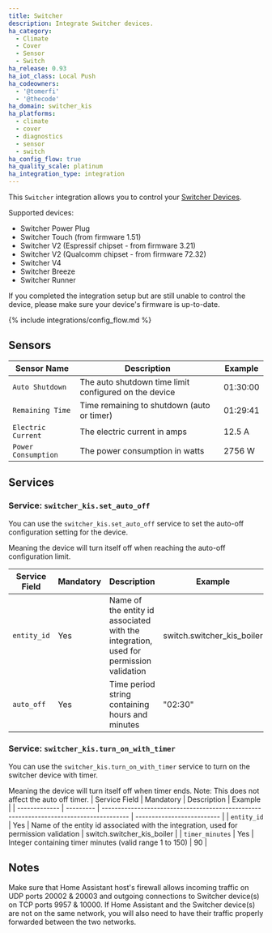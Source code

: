 ```yaml
---
title: Switcher
description: Integrate Switcher devices.
ha_category:
  - Climate
  - Cover
  - Sensor
  - Switch
ha_release: 0.93
ha_iot_class: Local Push
ha_codeowners:
  - '@tomerfi'
  - '@thecode'
ha_domain: switcher_kis
ha_platforms:
  - climate
  - cover
  - diagnostics
  - sensor
  - switch
ha_config_flow: true
ha_quality_scale: platinum
ha_integration_type: integration
---
```


This `Switcher` integration allows you to control your [Switcher Devices](https://www.switcher.co.il/).

Supported devices:

- Switcher Power Plug
- Switcher Touch (from firmware 1.51)
- Switcher V2 (Espressif chipset - from firmware 3.21)
- Switcher V2 (Qualcomm chipset - from firmware 72.32)
- Switcher V4
- Switcher Breeze
- Switcher Runner

If you completed the integration setup but are still unable to control the device, please make sure your device's firmware is up-to-date.

{% include integrations/config_flow.md %}

## Sensors

| Sensor Name         | Description                                            | Example           |
| ------------------- | ------------------------------------------------------ | ----------------- |
| `Auto Shutdown`     | The auto shutdown time limit configured on the device  | 01:30:00          |
| `Remaining Time`    | Time remaining to shutdown (auto or timer)             | 01:29:41          |
| `Electric Current`  | The electric current in amps                           | 12.5 A            |
| `Power Consumption` | The power consumption in watts                         | 2756 W            |

## Services

### Service: `switcher_kis.set_auto_off`

You can use the `switcher_kis.set_auto_off` service to set the auto-off configuration setting for the device.

Meaning the device will turn itself off when reaching the auto-off configuration limit.

| Service Field | Mandatory | Description                                                                            | Example                    |
| ------------- | --------- | -------------------------------------------------------------------------------------- | -------------------------- |
| `entity_id`   | Yes       | Name of the entity id associated with the integration, used for permission validation  | switch.switcher_kis_boiler |
| `auto_off`    | Yes       | Time period string containing hours and minutes                                        | "02:30"                    |

### Service: `switcher_kis.turn_on_with_timer`

You can use the `switcher_kis.turn_on_with_timer` service to turn on the switcher device with timer.

Meaning the device will turn itself off when timer ends.
Note: This does not affect the auto off timer.
| Service Field | Mandatory | Description                                                                            | Example                    |
| ------------- | --------- | -------------------------------------------------------------------------------------- | -------------------------- |
| `entity_id`   | Yes       | Name of the entity id associated with the integration, used for permission validation  | switch.switcher_kis_boiler |
| `timer_minutes`    | Yes       | Integer containing timer minutes (valid range 1 to 150)                                      | 90                    |

## Notes

Make sure that Home Assistant host's firewall allows incoming traffic on UDP ports 20002 & 20003 and outgoing connections to Switcher device(s) on TCP ports 9957 & 10000.
If Home Assistant and the Switcher device(s) are not on the same network, you will also need to have their traffic properly forwarded between the two networks.
